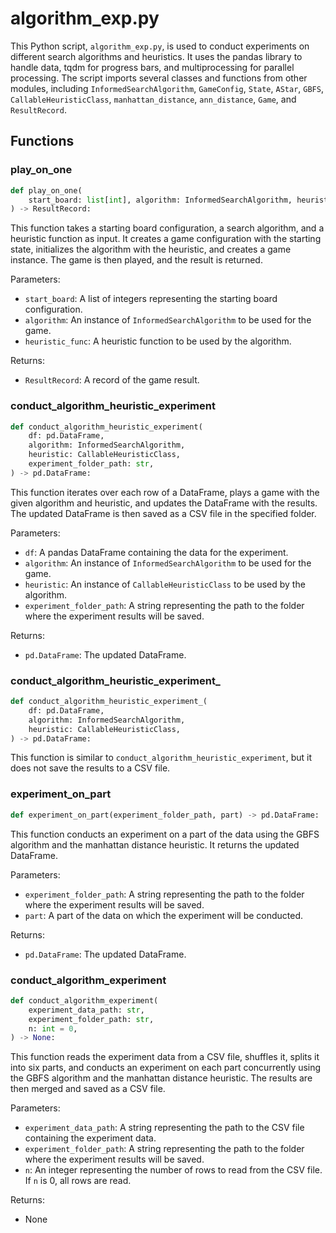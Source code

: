 # algorithm_exp.py

This Python script, `algorithm_exp.py`, is used to conduct experiments on different search algorithms and heuristics. It uses the pandas library to handle data, tqdm for progress bars, and multiprocessing for parallel processing. The script imports several classes and functions from other modules, including `InformedSearchAlgorithm`, `GameConfig`, `State`, `AStar`, `GBFS`, `CallableHeuristicClass`, `manhattan_distance`, `ann_distance`, `Game`, and `ResultRecord`.

## Functions

### play_on_one

```python
def play_on_one(
    start_board: list[int], algorithm: InformedSearchAlgorithm, heuristic_func
) -> ResultRecord:
```

This function takes a starting board configuration, a search algorithm, and a heuristic function as input. It creates a game configuration with the starting state, initializes the algorithm with the heuristic, and creates a game instance. The game is then played, and the result is returned.

Parameters:
- `start_board`: A list of integers representing the starting board configuration.
- `algorithm`: An instance of `InformedSearchAlgorithm` to be used for the game.
- `heuristic_func`: A heuristic function to be used by the algorithm.

Returns:
- `ResultRecord`: A record of the game result.

### conduct_algorithm_heuristic_experiment

```python
def conduct_algorithm_heuristic_experiment(
    df: pd.DataFrame,
    algorithm: InformedSearchAlgorithm,
    heuristic: CallableHeuristicClass,
    experiment_folder_path: str,
) -> pd.DataFrame:
```

This function iterates over each row of a DataFrame, plays a game with the given algorithm and heuristic, and updates the DataFrame with the results. The updated DataFrame is then saved as a CSV file in the specified folder.

Parameters:
- `df`: A pandas DataFrame containing the data for the experiment.
- `algorithm`: An instance of `InformedSearchAlgorithm` to be used for the game.
- `heuristic`: An instance of `CallableHeuristicClass` to be used by the algorithm.
- `experiment_folder_path`: A string representing the path to the folder where the experiment results will be saved.

Returns:
- `pd.DataFrame`: The updated DataFrame.

### conduct_algorithm_heuristic_experiment_

```python
def conduct_algorithm_heuristic_experiment_(
    df: pd.DataFrame,
    algorithm: InformedSearchAlgorithm,
    heuristic: CallableHeuristicClass,
) -> pd.DataFrame:
```

This function is similar to `conduct_algorithm_heuristic_experiment`, but it does not save the results to a CSV file.

### experiment_on_part

```python
def experiment_on_part(experiment_folder_path, part) -> pd.DataFrame:
```

This function conducts an experiment on a part of the data using the GBFS algorithm and the manhattan distance heuristic. It returns the updated DataFrame.

Parameters:
- `experiment_folder_path`: A string representing the path to the folder where the experiment results will be saved.
- `part`: A part of the data on which the experiment will be conducted.

Returns:
- `pd.DataFrame`: The updated DataFrame.

### conduct_algorithm_experiment

```python
def conduct_algorithm_experiment(
    experiment_data_path: str,
    experiment_folder_path: str,
    n: int = 0,
) -> None:
```

This function reads the experiment data from a CSV file, shuffles it, splits it into six parts, and conducts an experiment on each part concurrently using the GBFS algorithm and the manhattan distance heuristic. The results are then merged and saved as a CSV file.

Parameters:
- `experiment_data_path`: A string representing the path to the CSV file containing the experiment data.
- `experiment_folder_path`: A string representing the path to the folder where the experiment results will be saved.
- `n`: An integer representing the number of rows to read from the CSV file. If `n` is 0, all rows are read.

Returns:
- None